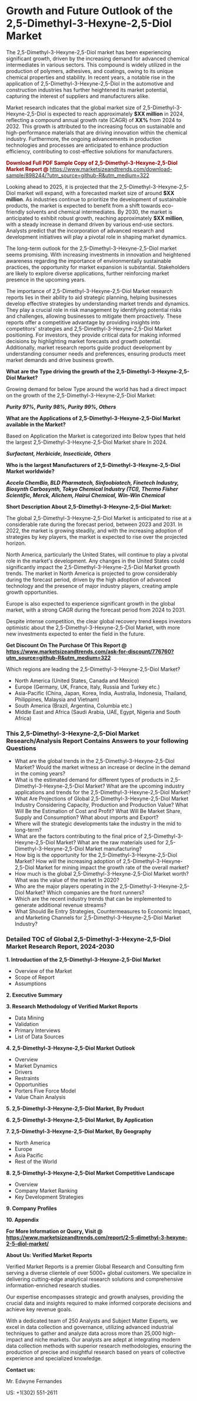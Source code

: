 <h1>Growth and Future Outlook of the 2,5-Dimethyl-3-Hexyne-2,5-Diol Market</h1>        <p>The 2,5-Dimethyl-3-Hexyne-2,5-Diol market has been experiencing significant growth, driven by the increasing demand for advanced chemical intermediates in various sectors. This compound is widely utilized in the production of polymers, adhesives, and coatings, owing to its unique chemical properties and stability. In recent years, a notable rise in the application of 2,5-Dimethyl-3-Hexyne-2,5-Diol in the automotive and construction industries has further heightened its market potential, capturing the interest of suppliers and manufacturers alike.</p>        <p>Market research indicates that the global market size of 2,5-Dimethyl-3-Hexyne-2,5-Diol is expected to reach approximately <strong>$XX million</strong> in 2024, reflecting a compound annual growth rate (CAGR) of <strong>XX%</strong> from 2024 to 2032. This growth is attributed to the increasing focus on sustainable and high-performance materials that are driving innovation within the chemical industry. Furthermore, the ongoing advancements in production technologies and processes are anticipated to enhance production efficiency, contributing to cost-effective solutions for manufacturers.</p>    <p><strong><span style="color: #800000;">Download Full PDF Sample Copy of 2,5-Dimethyl-3-Hexyne-2,5-Diol Market Report @</span>&nbsp;</strong><a href="https://www.marketsizeandtrends.com/download-sample/898244/?utm_source=github-R&amp;utm_medium=322">https://www.marketsizeandtrends.com/download-sample/898244/?utm_source=github-R&amp;utm_medium=322</a></p>    <p>Looking ahead to 2025, it is projected that the 2,5-Dimethyl-3-Hexyne-2,5-Diol market will expand, with a forecasted market size of around <strong>$XX million</strong>. As industries continue to prioritize the development of sustainable products, the market is expected to benefit from a shift towards eco-friendly solvents and chemical intermediates. By 2030, the market is anticipated to exhibit robust growth, reaching approximately <strong>$XX million</strong>, with a steady increase in demand driven by various end-use sectors. Analysts predict that the incorporation of advanced research and development initiatives will play a pivotal role in shaping market dynamics.</p>    <p>The long-term outlook for the 2,5-Dimethyl-3-Hexyne-2,5-Diol market seems promising. With increasing investments in innovation and heightened awareness regarding the importance of environmentally sustainable practices, the opportunity for market expansion is substantial. Stakeholders are likely to explore diverse applications, further reinforcing market presence in the upcoming years.</p></p><p>The importance of&nbsp;2,5-Dimethyl-3-Hexyne-2,5-Diol Market research reports lies in their ability to aid strategic planning, helping businesses develop effective strategies by understanding market trends and dynamics. They play a crucial role in risk management by identifying potential risks and challenges, allowing businesses to mitigate them proactively. These reports offer a competitive advantage by providing insights into competitors' strategies and 2,5-Dimethyl-3-Hexyne-2,5-Diol Market positioning. For investors, they provide critical data for making informed decisions by highlighting market forecasts and growth potential. Additionally, market research reports guide product development by understanding consumer needs and preferences, ensuring products meet market demands and drive business growth.</p><p><strong>What are the&nbsp;Type driving the growth of the 2,5-Dimethyl-3-Hexyne-2,5-Diol Market?</strong></p><p id="" class="">Growing demand for below Type around the world has had a direct impact on the growth of the 2,5-Dimethyl-3-Hexyne-2,5-Diol Market:</p><em><strong>Purity 97%, Purity 98%, Purity 99%, Others</strong></em></p><strong>What are the&nbsp;Applications&nbsp;of 2,5-Dimethyl-3-Hexyne-2,5-Diol Market available in the Market?</strong></p><p id="" class="">Based on Application the Market is categorized into Below types that held the largest 2,5-Dimethyl-3-Hexyne-2,5-Diol Market share In 2024.</p><em><strong>Surfactant, Herbicide, Insecticide, Others</strong></em></p><strong>Who is the largest Manufacturers of 2,5-Dimethyl-3-Hexyne-2,5-Diol Market worldwide?</strong></p><p><em><strong>Accela ChemBio, BLD Pharmatech, Sinfoobiotech, Finetech Industry, Biosynth Carbosynth, Tokyo Chemical Industry (TCI), Thermo Fisher Scientific, Merck, Alichem, Hairui Chemical, Win-Win Chemical</strong></em></p><p id="" class=""><strong>Short Description About 2,5-Dimethyl-3-Hexyne-2,5-Diol Market:</strong></p><p>The global 2,5-Dimethyl-3-Hexyne-2,5-Diol Market is anticipated to rise at a considerable rate during the forecast period, between 2023 and 2031. In 2022, the market is growing steadily, and with the increasing adoption of strategies by key players, the market is expected to rise over the projected horizon.</p><p>North America, particularly the United States, will continue to play a pivotal role in the market's development. Any changes in the United States could significantly impact the 2,5-Dimethyl-3-Hexyne-2,5-Diol Market growth trends. The market in North America is projected to grow considerably during the forecast period, driven by the high adoption of advanced technology and the presence of major industry players, creating ample growth opportunities.</p><p>Europe is also expected to experience significant growth in the global market, with a strong CAGR during the forecast period from 2024 to 2031.</p><p>Despite intense competition, the clear global recovery trend keeps investors optimistic about the 2,5-Dimethyl-3-Hexyne-2,5-Diol Market, with more new investments expected to enter the field in the future.</p><p id="" class=""><strong>Get Discount On The Purchase Of This Report @ <a href="https://www.marketsizeandtrends.com/ask-for-discount/776760?utm_source=github-R&utm_medium=322" target="_blank">https://www.marketsizeandtrends.com/ask-for-discount/776760?utm_source=github-R&utm_medium=322</a></strong></p>Which regions are leading the 2,5-Dimethyl-3-Hexyne-2,5-Diol Market?</p><ul><li>North America (United States, Canada and Mexico)</li><li>Europe (Germany, UK, France, Italy, Russia and Turkey etc.)</li><li>Asia-Pacific (China, Japan, Korea, India, Australia, Indonesia, Thailand, Philippines, Malaysia and Vietnam)</li><li>South America (Brazil, Argentina, Columbia etc.)</li><li>Middle East and Africa (Saudi Arabia, UAE, Egypt, Nigeria and South Africa)</li></ul><h3 id="" class="">This 2,5-Dimethyl-3-Hexyne-2,5-Diol Market Research/Analysis Report Contains Answers to your following Questions</h3><ul><li>What are the global trends in the 2,5-Dimethyl-3-Hexyne-2,5-Diol Market? Would the market witness an increase or decline in the demand in the coming years?</li><li>What is the estimated demand for different types of products in 2,5-Dimethyl-3-Hexyne-2,5-Diol Market? What are the upcoming industry applications and trends for the 2,5-Dimethyl-3-Hexyne-2,5-Diol Market?</li><li>What Are Projections of Global 2,5-Dimethyl-3-Hexyne-2,5-Diol Market Industry Considering Capacity, Production and Production Value? What Will Be the Estimation of Cost and Profit? What Will Be Market Share, Supply and Consumption? What about imports and Export?</li><li>Where will the strategic developments take the industry in the mid to long-term?</li><li>What are the factors contributing to the final price of 2,5-Dimethyl-3-Hexyne-2,5-Diol Market? What are the raw materials used for 2,5-Dimethyl-3-Hexyne-2,5-Diol Market manufacturing?</li><li>How big is the opportunity for the 2,5-Dimethyl-3-Hexyne-2,5-Diol Market? How will the increasing adoption of 2,5-Dimethyl-3-Hexyne-2,5-Diol Market for mining impact the growth rate of the overall market?</li><li>How much is the global 2,5-Dimethyl-3-Hexyne-2,5-Diol Market worth? What was the value of the market In 2020?</li><li>Who are the major players operating in the 2,5-Dimethyl-3-Hexyne-2,5-Diol Market? Which companies are the front runners?</li><li>Which are the recent industry trends that can be implemented to generate additional revenue streams?</li><li>What Should Be Entry Strategies, Countermeasures to Economic Impact, and Marketing Channels for 2,5-Dimethyl-3-Hexyne-2,5-Diol Market Industry?</li></ul><h3 id="" class="">Detailed TOC of Global 2,5-Dimethyl-3-Hexyne-2,5-Diol Market Research Report, 2024-2030</h3><p id="" class=""><strong>1. Introduction of the 2,5-Dimethyl-3-Hexyne-2,5-Diol Market</strong></p><ul><li>Overview of the Market</li><li>Scope of Report</li><li>Assumptions</li></ul><p id="" class=""><strong>2. Executive Summary</strong></p><p id="" class=""><strong>3. Research Methodology of Verified Market Reports</strong></p><ul><li>Data Mining</li><li>Validation</li><li>Primary Interviews</li><li>List of Data Sources</li></ul><p id="" class=""><strong>4. 2,5-Dimethyl-3-Hexyne-2,5-Diol Market Outlook</strong></p><ul><li>Overview</li><li>Market Dynamics</li><li>Drivers</li><li>Restraints</li><li>Opportunities</li><li>Porters Five Force Model</li><li>Value Chain Analysis</li></ul><p id="" class=""><strong>5. 2,5-Dimethyl-3-Hexyne-2,5-Diol Market, By Product</strong></p><p id="" class=""><strong>6. 2,5-Dimethyl-3-Hexyne-2,5-Diol Market, By Application</strong></p><p id="" class=""><strong>7. 2,5-Dimethyl-3-Hexyne-2,5-Diol Market, By Geography</strong></p><ul><li>North America</li><li>Europe</li><li>Asia Pacific</li><li>Rest of the World</li></ul><p id="" class=""><strong>8. 2,5-Dimethyl-3-Hexyne-2,5-Diol Market Competitive Landscape</strong></p><ul><li>Overview</li><li>Company Market Ranking</li><li>Key Development Strategies</li></ul><p id="" class=""><strong>9. Company Profiles</strong></p><p id="" class=""><strong>10. Appendix</strong></p><p id="" class=""><strong>For More Information or Query, Visit @ <a href="https://www.marketsizeandtrends.com/report/2-5-dimethyl-3-hexyne-2-5-diol-market/" target="_blank">https://www.marketsizeandtrends.com/report/2-5-dimethyl-3-hexyne-2-5-diol-market/</a></strong></p><p id="" class=""><strong>About Us: Verified Market Reports</strong></p><p id="" class="">Verified Market Reports is a premier Global Research and Consulting firm serving a diverse clientele of over 5000+ global customers. We specialize in delivering cutting-edge analytical research solutions and comprehensive information-enriched research studies.</p><p id="" class="">Our expertise encompasses strategic and growth analyses, providing the crucial data and insights required to make informed corporate decisions and achieve key revenue goals.</p><p id="" class="">With a dedicated team of 250 Analysts and Subject Matter Experts, we excel in data collection and governance, utilizing advanced industrial techniques to gather and analyze data across more than 25,000 high-impact and niche markets. Our analysts are adept at integrating modern data collection methods with superior research methodologies, ensuring the production of precise and insightful research based on years of collective experience and specialized knowledge.</p><p id="" class=""><strong>Contact us:</strong></p><p id="" class="">Mr. Edwyne Fernandes</p><p id="" class="">US: +1(302) 551-2611</p>